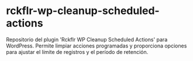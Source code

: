 # rckflr-wp-cleanup-scheduled-actions
Repositorio del plugin 'Rckflr WP Cleanup Scheduled Actions' para WordPress. Permite limpiar acciones programadas y proporciona opciones para ajustar el límite de registros y el período de retención.
